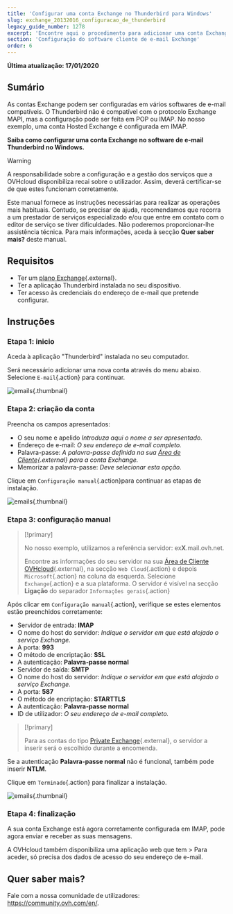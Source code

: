 ```yaml
---
title: 'Configurar uma conta Exchange no Thunderbird para Windows'
slug: exchange_20132016_configuracao_de_thunderbird
legacy_guide_number: 1278
excerpt: 'Encontre aqui o procedimento para adicionar uma conta Exchange para Thunderbird'
section: 'Configuração do software cliente de e-mail Exchange'
order: 6
---
```


**Última atualização: 17/01/2020**

## Sumário

As contas Exchange podem ser configuradas em vários softwares de e-mail compatíveis. O Thunderbird não é compatível com o protocolo Exchange MAPI, mas a configuração pode ser feita em POP ou IMAP. No nosso exemplo, uma conta Hosted Exchange é configurada em IMAP.

**Saiba como configurar uma conta Exchange no software de e-mail Thunderbird no Windows.** 

> [!warning]
>
> A responsabilidade sobre a configuração e a gestão dos serviços que a OVHcloud disponibiliza recai sobre o utilizador. Assim, deverá certificar-se de que estes funcionam corretamente.
> 
> Este manual fornece as instruções necessárias para realizar as operações mais habituais. Contudo, se precisar de ajuda, recomendamos que recorra a um prestador de serviços especializado e/ou
> que entre em contato com o editor de serviço se tiver dificuldades. Não poderemos proporcionar-lhe assistência técnica. Para mais informações, aceda à secção **Quer saber mais?** deste manual.
> 

## Requisitos

- Ter um [plano Exchange](https://www.ovh.pt/emails/){.external}.
- Ter a aplicação Thunderbird instalada no seu dispositivo.
- Ter acesso às credenciais do endereço de e-mail que pretende configurar.

## Instruções

### Etapa 1: inicio
Aceda à aplicação "Thunderbird" instalada no seu computador.

Será necessário adicionar uma nova conta através do menu abaixo. Selecione `E-mail`{.action} para continuar.

![emails](images/configuration-thunderbird-exchange-step1.png){.thumbnail}


### Etapa 2: criação da conta
Preencha os campos apresentados:

- O seu nome e apelido *Introduza aqui o nome a ser apresentado.*
- Endereço de e-mail: *O seu endereço de e-mail completo.*
- Palavra-passe: *A palavra-passe definida na sua [Área de Cliente](https://www.ovh.com/manager/web/login.html){.external} para a conta Exchange.*
- Memorizar a palavra-passe: *Deve selecionar esta opção.*

Clique em `Configuração manual`{.action}para continuar as etapas de instalação.


![emails](images/configuration-thunderbird-exchange-step2.png){.thumbnail}


### Etapa 3: configuração manual

> [!primary]
>
> No nosso exemplo, utilizamos a referência servidor: ex**X**.mail.ovh.net.
> 
> Encontre as informações do seu servidor na sua [Área de Cliente OVHcloud](https://www.ovh.com/auth/?action=gotomanager){.external}, na secção `Web Cloud`{.action} e depois `Microsoft`{.action}
>  na coluna da esquerda. Selecione `Exchange`{.action} e a sua plataforma. O servidor é visível na secção **Ligação** do separador `Informações gerais`{.action}
> 

Após clicar em `Configuração manual`{.action}, verifique se estes elementos estão preenchidos corretamente:

- Servidor de entrada: **IMAP** 
- O nome do host do servidor: *Indique o servidor em que está alojado o serviço Exchange.*
- A porta:  **993**
- O método de encriptação:   **SSL**
- A autenticação:  **Palavra-passe normal**
- Servidor de saída: **SMTP**
- O nome do host do servidor: *Indique o servidor em que está alojado o serviço Exchange.* 
- A porta:  **587** 
- O método de encriptação:  **STARTTLS** 
- A autenticação:  **Palavra-passe normal** 
- ID de utilizador: *O seu endereço de e-mail completo.*

> [!primary]
>
> Para as contas do tipo [Private Exchange](../exchange_primeiros_passos_com_um_servidor_private/){.external}, o servidor a inserir será o escolhido durante a encomenda.
>

Se a autenticação **Palavra-passe normal** não é funcional, também pode inserir **NTLM**.

Clique em `Terminado`{.action} para finalizar a instalação.


![emails](images/configuration-thunderbird-exchange-step3.png){.thumbnail}


### Etapa 4: finalização

A sua conta Exchange está agora corretamente configurada em IMAP, pode agora enviar e receber as suas mensagens.

A OVHcloud também disponibiliza uma aplicação web que tem > Para aceder, só precisa dos dados de acesso do seu endereço de e-mail.


## Quer saber mais?

Fale com a nossa comunidade de utilizadores: <https://community.ovh.com/en/>.